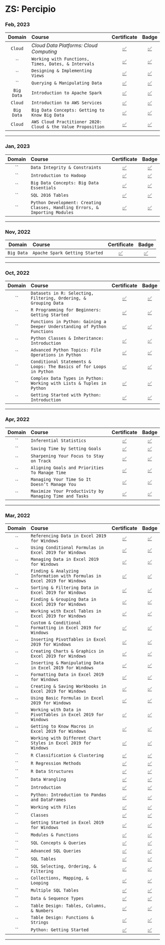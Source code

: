 # ZS: Percipio
### **Feb, 2023**
|**Domain**|**Course**|**Certificate**|**Badge**|
|:--------:|:---------|:-------------:|:-------:|
| `Cloud` | *Cloud Data Platforms: Cloud Computing* | [:white_check_mark:](https://github.com/abphilip-work/ZS-Certifications/blob/master/Percipio/Achievements/Cloud%20Data%20Platforms_%20Cloud%20Computing.pdf) | [:white_check_mark:](https://skillsoft.digitalbadges.skillsoft.com/ff49d51b-5fd5-4351-9b60-aec1e4936214) |
| `` | `Working with Functions, Times, Dates, & Intervals` | [:white_check_mark:](https://github.com/abphilip-work/ZS-Certifications/blob/master/Percipio/Achievements/Working%20with%20Functions%2C%20Times%2C%20Dates%2C%20%26%20Intervals.pdf) | [:white_check_mark:](https://skillsoft.digitalbadges.skillsoft.com/3994e60a-cf69-4187-b1b3-bd06f049bb8c) |
| `` | `Designing & Implementing Views` | [:white_check_mark:](https://github.com/abphilip-work/ZS-Certifications/blob/master/Percipio/Achievements/Designing%20%26%20Implementing%20Views.pdf) | [:white_check_mark:](https://skillsoft.digitalbadges.skillsoft.com/9c68de3b-cfa3-40c3-b750-5e38b76d4b84) |
| `` | `Querying & Manipulating Data` | [:white_check_mark:](https://github.com/abphilip-work/ZS-Certifications/blob/master/Percipio/Achievements/Querying%20%26%20Manipulating%20Data.pdf) | [:white_check_mark:](https://skillsoft.digitalbadges.skillsoft.com/a0e17400-1473-43c8-98cf-4176bfb04bcb) |
| `Big Data` | `Introduction to Apache Spark` | [:white_check_mark:](https://github.com/abphilip-work/ZS-Certifications/blob/master/Percipio/Achievements/Introduction%20to%20Apache%20Spark.pdf) | [:white_check_mark:](https://skillsoft.digitalbadges.skillsoft.com/33757123-24ef-4804-b04b-a88ebb62f1d8) |
| `Cloud` | `Introduction to AWS Services` | [:white_check_mark:](https://github.com/abphilip-work/ZS-Certifications/blob/master/Percipio/Achievements/Introduction%20to%20AWS%20Services.pdf) | [:white_check_mark:](https://skillsoft.digitalbadges.skillsoft.com/740acbe3-ff9f-43c0-85c3-190b74e50745) |
| `Big Data` | `Big Data Concepts: Getting to Know Big Data` | [:white_check_mark:](https://github.com/abphilip-work/ZS-Certifications/blob/master/Percipio/Achievements/Big%20Data%20Concepts_%20Getting%20to%20Know%20Big%20Data.pdf) | [:white_check_mark:](https://skillsoft.digitalbadges.skillsoft.com/b1d5bfcb-bf77-4efd-9d09-dbd32d42bd5a) |
| `Cloud` | `AWS Cloud Practitioner 2020: Cloud & the Value Proposition` | [:white_check_mark:](https://github.com/abphilip-work/ZS-Certifications/blob/master/Percipio/Achievements/AWS%20Cloud%20Practitioner%202020_%20Cloud%20%26%20the%20Value%20Proposition.pdf) | [:white_check_mark:](https://skillsoft.digitalbadges.skillsoft.com/6b27c559-1cc6-4504-93e5-922889f63e5b) |
---
### **Jan, 2023**
|**Domain**|**Course**|**Certificate**|**Badge**|
|:--------:|:---------|:-------------:|:-------:|
| `` | `Data Integrity & Constraints` | [:white_check_mark:](https://github.com/abphilip-work/ZS-Certifications/blob/master/Percipio/Achievements/Data%20Integrity%20%26%20Constraints.pdf) | [:white_check_mark:](https://skillsoft.digitalbadges.skillsoft.com/bb00df4e-6403-4327-8711-049e7c612859) |
| `` | `Introduction to Hadoop` | [:white_check_mark:](https://github.com/abphilip-work/ZS-Certifications/blob/master/Percipio/Achievements/Introduction%20to%20Hadoop.pdf) | [:white_check_mark:](https://skillsoft.digitalbadges.skillsoft.com/bea1e7e0-89ed-46dd-8c31-153988138eb6) |
| `` | `Big Data Concepts: Big Data Essentials` | [:white_check_mark:](https://github.com/abphilip-work/ZS-Certifications/blob/master/Percipio/Achievements/Big%20Data%20Concepts_%20Big%20Data%20Essentials.pdf) | [:white_check_mark:](https://skillsoft.digitalbadges.skillsoft.com/b5c93b08-4d9e-489a-b2fb-053ed87250c6) |
| `` | `SQL 2016 Tables` | [:white_check_mark:](https://github.com/abphilip-work/ZS-Certifications/blob/master/Percipio/Achievements/SQL%202016%20Tables.pdf) | [:white_check_mark:](https://skillsoft.digitalbadges.skillsoft.com/8af40e90-09d5-4a9a-881f-9f5654bfcdb1) |
| `` | `Python Development: Creating Classes, Handling Errors, & Importing Modules` | [:white_check_mark:](https://github.com/abphilip-work/ZS-Certifications/blob/master/Percipio/Achievements/Python%20Development_%20Creating%C2%A0Classes%2C%C2%A0Handling%C2%A0Errors%2C%20%26%C2%A0Importing%C2%A0Modules.pdf) | [:white_check_mark:](https://skillsoft.digitalbadges.skillsoft.com/6d9e6812-0c08-4dfc-b2da-3e0747a9219d) |
---
### **Nov, 2022**
|**Domain**|**Course**|**Certificate**|**Badge**|
|:--------:|:---------|:-------------:|:-------:|
| `Big Data` | `Apache Spark Getting Started` | [:white_check_mark:](https://github.com/abphilip-work/ZS-Certifications/blob/master/Percipio/Achievements/Apache%20Spark%20Getting%20Started.pdf) | [:white_check_mark:](https://skillsoft.digitalbadges.skillsoft.com/fe9b6e3b-9434-400c-9bc4-69e9a746cb41) |
---
### **Oct, 2022**
|**Domain**|**Course**|**Certificate**|**Badge**|
|:--------:|:---------|:-------------:|:-------:|
| `` | `Datasets in R: Selecting, Filtering, Ordering, & Grouping Data` | [:white_check_mark:](https://github.com/abphilip-work/ZS-Certifications/blob/master/Percipio/Achievements/Datasets%20in%20R_%20Selecting%2C%20Filtering%2C%20Ordering%2C%20%26%20Grouping%20Data.pdf) | [:white_check_mark:](https://skillsoft.digitalbadges.skillsoft.com/29bfe954-22eb-4d0a-bb2e-c14ae00fe0d2) |
| `` | `R Programming for Beginners: Getting Started` | [:white_check_mark:](https://github.com/abphilip-work/ZS-Certifications/blob/master/Percipio/Achievements/R%20Programming%20for%20Beginners_%20Getting%20Started.pdf) | [:white_check_mark:](https://skillsoft.digitalbadges.skillsoft.com/2abbe37c-9807-4dae-9faf-d675247add93) |
| `` | `Functions in Python: Gaining a Deeper Understanding of Python Functions` | [:white_check_mark:](https://github.com/abphilip-work/ZS-Certifications/blob/master/Percipio/Achievements/Functions%20in%20Python_%20Gaining%20a%20Deeper%20Understanding%20of%20Python%20Functions.pdf) | [:white_check_mark:](https://skillsoft.digitalbadges.skillsoft.com/93f3b9dd-b406-4566-b925-804b7cd03b46) |
| `` | `Python Classes & Inheritance: Introduction` | [:white_check_mark:](https://github.com/abphilip-work/ZS-Certifications/blob/master/Percipio/Achievements/Python%20Classes%20%26%20Inheritance_%20Introduction.pdf) | [:white_check_mark:](https://skillsoft.digitalbadges.skillsoft.com/c48c61b0-3d99-4baf-8398-a260679aab6b) |
| `` | `Advanced Python Topics: File Operations in Python` | [:white_check_mark:](https://github.com/abphilip-work/ZS-Certifications/blob/master/Percipio/Achievements/Advanced%20Python%20Topics_%20File%20Operations%20in%20Python.pdf) | [:white_check_mark:](https://skillsoft.digitalbadges.skillsoft.com/fe17ab9d-ac2d-4bbd-b8b3-3ff39893131c) |
| `` | `Conditional Statements & Loops: The Basics of for Loops in Python` | [:white_check_mark:](https://github.com/abphilip-work/ZS-Certifications/blob/master/Percipio/Achievements/Conditional%20Statements%20%26%20Loops_%20The%20Basics%20of%20for%20Loops%20in%20Python.pdf) | [:white_check_mark:](https://skillsoft.digitalbadges.skillsoft.com/9d681801-7133-43a4-9896-5b9b55c3bb4c) |
| `` | `Complex Data Types in Python: Working with Lists & Tuples in Python` | [:white_check_mark:](https://github.com/abphilip-work/ZS-Certifications/blob/master/Percipio/Achievements/Complex%20Data%20Types%20in%20Python_%20Working%20with%20Lists%20%26%20Tuples%20in%20Python.pdf) | [:white_check_mark:](https://skillsoft.digitalbadges.skillsoft.com/cc960b13-1103-4031-babe-90950c1f0b65) |
| `` | `Getting Started with Python: Introduction` | [:white_check_mark:](https://github.com/abphilip-work/ZS-Certifications/blob/master/Percipio/Achievements/Getting%20Started%20with%20Python_%20Introduction.pdf) | [:white_check_mark:](https://skillsoft.digitalbadges.skillsoft.com/12060326-9761-43f4-a30b-9830fe5ce160) |
---
### **Apr, 2022**
|**Domain**|**Course**|**Certificate**|**Badge**|
|:--------:|:---------|:-------------:|:-------:|
| `` | `Inferential Statistics` | [:white_check_mark:](https://github.com/abphilip-work/ZS-Certifications/blob/master/Percipio/Achievements/Inferential%20Statistics.pdf) | [:white_check_mark:](https://skillsoft.digitalbadges.skillsoft.com/b4e87aba-2ca3-4d34-b1d1-90aa64e29a42) |
| `` | `Saving Time by Setting Goals` | [:white_check_mark:](https://github.com/abphilip-work/ZS-Certifications/blob/master/Percipio/Achievements/Saving%20Time%20by%20Setting%20Goals.pdf) | [:white_check_mark:](https://skillsoft.digitalbadges.skillsoft.com/48c84a9a-335a-466d-aae4-e8dd2cbd58ff) |
| `` | `Sharpening Your Focus to Stay on Track` | [:white_check_mark:](https://github.com/abphilip-work/ZS-Certifications/blob/master/Percipio/Achievements/Sharpening%20Your%20Focus%20to%20Stay%20on%20Track.pdf) | [:white_check_mark:](https://skillsoft.digitalbadges.skillsoft.com/38419bf1-36ef-4009-8f0d-24cad9810c69) |
| `` | `Aligning Goals and Priorities To Manage Time` | [:white_check_mark:](https://github.com/abphilip-work/ZS-Certifications/blob/master/Percipio/Achievements/Aligning%20Goals%20and%20Priorities%20To%20Manage%20Time.pdf) | [:white_check_mark:](https://skillsoft.digitalbadges.skillsoft.com/2a6021b4-da36-44ef-8915-98814b82f62d) |
| `` | `Managing Your Time So It Doesn’t Manage You` | [:white_check_mark:](https://github.com/abphilip-work/ZS-Certifications/blob/master/Percipio/Achievements/Managing%20Your%20Time%20So%20It%20Doesn%E2%80%99t%20Manage%20You.pdf) | [:white_check_mark:](https://skillsoft.digitalbadges.skillsoft.com/32ca885a-6a9d-474d-ad8d-3eaad258b960) |
| `` | `Maximize Your Productivity by Managing Time and Tasks` | [:white_check_mark:](https://github.com/abphilip-work/ZS-Certifications/blob/master/Percipio/Achievements/Maximize%20Your%20Productivity%20by%20Managing%20Time%20and%20Tasks.pdf) | [:white_check_mark:](https://skillsoft.digitalbadges.skillsoft.com/f75eca7b-07c4-4bd7-9d99-cb8862b7de4f) |
---
### **Mar, 2022**
|**Domain**|**Course**|**Certificate**|**Badge**|
|:--------:|:---------|:-------------:|:-------:|
| `` | `Referencing Data in Excel 2019 for Windows` | [:white_check_mark:]() | [:white_check_mark:](https://skillsoft.digitalbadges.skillsoft.com/88d6e166-06e8-4ae6-91f2-bf3d94e7606c) |
| `` | `Using Conditional Formulas in Excel 2019 for Windows` | [:white_check_mark:]() | [:white_check_mark:](https://skillsoft.digitalbadges.skillsoft.com/a74357f2-b70f-4374-a25d-aead0a5f81d7) |
| `` | `Managing Data in Excel 2019 for Windows` | [:white_check_mark:]() | [:white_check_mark:](https://skillsoft.digitalbadges.skillsoft.com/2e164306-06e5-4767-8c61-3f44b8eca6e4) |
| `` | `Finding & Analyzing Information with Formulas in Excel 2019 for Windows` | [:white_check_mark:]() | [:white_check_mark:](https://skillsoft.digitalbadges.skillsoft.com/cc1df78e-cab5-42e6-8daa-7899fc9124c9) |
| `` | `Sorting & Filtering Data in Excel 2019 for Windows` | [:white_check_mark:]() | [:white_check_mark:](https://skillsoft.digitalbadges.skillsoft.com/0c218818-9881-4947-aa33-9d38c5f5347d) |
| `` | `Finding & Grouping Data in Excel 2019 for Windows` | [:white_check_mark:]() | [:white_check_mark:](https://skillsoft.digitalbadges.skillsoft.com/20402613-d1ea-448f-921b-8efca7943203) |
| `` | `Working with Excel Tables in Excel 2019 for Windows` | [:white_check_mark:]() | [:white_check_mark:](https://skillsoft.digitalbadges.skillsoft.com/52fe7c3e-dbfd-4d97-96fa-a9d327c0f209) |
| `` | `Custom & Conditional Formatting in Excel 2019 for Windows` | [:white_check_mark:]() | [:white_check_mark:](https://skillsoft.digitalbadges.skillsoft.com/f37214f1-59f7-45ed-8da8-a2b987767d17) |
| `` | `Inserting PivotTables in Excel 2019 for Windows` | [:white_check_mark:]() | [:white_check_mark:](https://skillsoft.digitalbadges.skillsoft.com/2e42de58-4076-494a-90b1-f29fde04494c) |
| `` | `Creating Charts & Graphics in Excel 2019 for Windows` | [:white_check_mark:]() | [:white_check_mark:](https://skillsoft.digitalbadges.skillsoft.com/3398ce4b-2b5e-4244-983d-cff6a4c0c479) |
| `` | `Inserting & Manipulating Data in Excel 2019 for Windows` | [:white_check_mark:]() | [:white_check_mark:](https://skillsoft.digitalbadges.skillsoft.com/ce932baa-9af7-4402-9d59-b3adb9bd9b4f) |
| `` | `Formatting Data in Excel 2019 for Windows` | [:white_check_mark:]() | [:white_check_mark:](https://skillsoft.digitalbadges.skillsoft.com/d86916ce-132b-435d-b44c-0a71b0d8dc88) |
| `` | `Creating & Saving Workbooks in Excel 2019 for Windows` | [:white_check_mark:]() | [:white_check_mark:](https://skillsoft.digitalbadges.skillsoft.com/a96f3ee9-f70c-4cbe-995a-1e25c3848932) |
| `` | `Using Basic Formulas in Excel 2019 for Windows` | [:white_check_mark:]() | [:white_check_mark:](https://skillsoft.digitalbadges.skillsoft.com/b4bbe837-a832-4de9-afc5-ff736499c1c4) |
| `` | `Working with Data in PivotTables in Excel 2019 for Windows` | [:white_check_mark:]() | [:white_check_mark:](https://skillsoft.digitalbadges.skillsoft.com/d5b77d3e-6381-4c3b-a5c7-44fd541168b7) |
| `` | `Getting to Know Macros in Excel 2019 for Windows` | [:white_check_mark:]() | [:white_check_mark:](https://skillsoft.digitalbadges.skillsoft.com/6409fd9d-49ac-4cd1-a812-ab7ea2e33902) |
| `` | `Working with Different Chart Styles in Excel 2019 for Windows` | [:white_check_mark:]() | [:white_check_mark:](https://skillsoft.digitalbadges.skillsoft.com/d00354df-ea73-41f2-8161-084f1e901734) |
| `` | `R Classification & Clustering` | [:white_check_mark:]() | [:white_check_mark:](https://skillsoft.digitalbadges.skillsoft.com/030e9378-24cc-4624-b881-0fab5ce68b2f) |
| `` | `R Regression Methods` | [:white_check_mark:]() | [:white_check_mark:](https://skillsoft.digitalbadges.skillsoft.com/06aff46f-47c6-46ba-8112-ccd0d6d779e0) |
| `` | `R Data Structures` | [:white_check_mark:]() | [:white_check_mark:](https://skillsoft.digitalbadges.skillsoft.com/5ea48151-c9d6-4c30-b075-9d9d5c02feae) |
| `` | `Data Wrangling` | [:white_check_mark:]() | [:white_check_mark:](https://skillsoft.digitalbadges.skillsoft.com/41f2cae8-0e39-446c-8289-8c4f82511476) |
| `` | `Introduction` | [:white_check_mark:]() | [:white_check_mark:](https://skillsoft.digitalbadges.skillsoft.com/e1aaa843-3556-43d5-9503-82578b27e194) |
| `` | `Python: Introduction to Pandas and DataFrames` | [:white_check_mark:]() | [:white_check_mark:](https://skillsoft.digitalbadges.skillsoft.com/d0dac7a8-37df-44e4-9cd2-e631b673d9cc) |
| `` | `Working with Files` | [:white_check_mark:]() | [:white_check_mark:](https://skillsoft.digitalbadges.skillsoft.com/86fc3af5-9857-4cdb-a6ca-8ed258b9320e) |
| `` | `Classes` | [:white_check_mark:]() | [:white_check_mark:](https://skillsoft.digitalbadges.skillsoft.com/627a69f5-dd2a-414d-96c7-27cb090d181d) |
| `` | `Getting Started in Excel 2019 for Windows` | [:white_check_mark:]() | [:white_check_mark:](https://skillsoft.digitalbadges.skillsoft.com/60c78de7-e9ee-4e36-a9cc-88c952c95efd) |
| `` | `Modules & Functions` | [:white_check_mark:]() | [:white_check_mark:](https://skillsoft.digitalbadges.skillsoft.com/a76f5e8b-5bc2-4b6f-976b-992c107fe0b6) |
| `` | `SQL Concepts & Queries` | [:white_check_mark:]() | [:white_check_mark:](https://skillsoft.digitalbadges.skillsoft.com/da605cdf-798e-475d-8f14-395af9d531fb) |
| `` | `Advanced SQL Queries` | [:white_check_mark:]() | [:white_check_mark:](https://skillsoft.digitalbadges.skillsoft.com/984bdfba-ad6f-43ac-9688-8b372a4a02d6) |
| `` | `SQL Tables` | [:white_check_mark:]() | [:white_check_mark:](https://skillsoft.digitalbadges.skillsoft.com/c10605b8-ce45-4198-bba3-b16b84a63190) |
| `` | `SQL Selecting, Ordering, & Filtering` | [:white_check_mark:]() | [:white_check_mark:](https://skillsoft.digitalbadges.skillsoft.com/0dd39b68-6924-457b-b21b-1787e11e7e7e) |
| `` | `Collections, Mapping, & Looping` | [:white_check_mark:]() | [:white_check_mark:](https://skillsoft.digitalbadges.skillsoft.com/f13a726c-72fa-4cd7-be37-97e003e4cdc8) |
| `` | `Multiple SQL Tables` | [:white_check_mark:]() | [:white_check_mark:](https://skillsoft.digitalbadges.skillsoft.com/8637c5e1-622b-4f8c-9601-56639a0e244d) |
| `` | `Data & Sequence Types` | [:white_check_mark:]() | [:white_check_mark:](https://skillsoft.digitalbadges.skillsoft.com/50a11056-0597-4323-b8d6-4bf197d0953c) |
| `` | `Table Design: Tables, Columns, & Numbers` | [:white_check_mark:]() | [:white_check_mark:](https://skillsoft.digitalbadges.skillsoft.com/e86655ed-452c-4dbc-9f6c-2ed8d62e75f8) |
| `` | `Table Design: Functions & Strings` | [:white_check_mark:]() | [:white_check_mark:](https://skillsoft.digitalbadges.skillsoft.com/68984391-7e0c-4af1-80e2-165ae986197b) |
| `` | `Python: Getting Started` | [:white_check_mark:]() | [:white_check_mark:](https://skillsoft.digitalbadges.skillsoft.com/682deabe-c029-4ec0-9788-647997d2b6b5) |
---